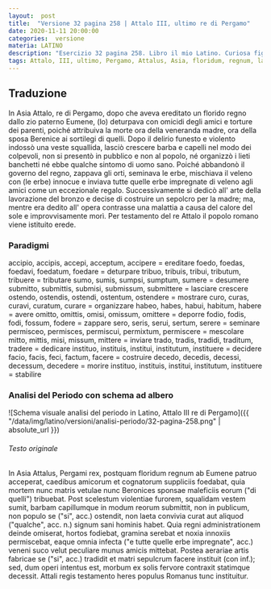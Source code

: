 ```yaml
---
layout:  post
title:  "Versione 32 pagina 258 | Attalo III, ultimo re di Pergamo"
date: 2020-11-11 20:00:00
categories:  versione
materia: LATINO
description: "Esercizio 32 pagina 258. Libro il mio Latino. Curiosa figura di monarca assoluto, crudele e nevrotico, il re di Pergamo dapprima semina strage a corte, poi conduce una vita squallida.... In Asia Attalus, Pergami rex... "
tags: Attalo, III, ultimo, Pergamo, Attalus, Asia, floridum, regnum, latino, versione
---
```

## Traduzione

In Asia Attalo, re di Pergamo, dopo che aveva ereditato un florido regno dallo zio paterno Eumene, (lo) deturpava con omicidi degli amici e torture dei parenti, poiché attribuiva la morte ora della veneranda madre, ora della sposa Berenice ai sortilegi di quelli. Dopo il delirio funesto e violento indossò una veste squallida, lasciò crescere barba e capelli nel modo dei colpevoli, non si presentò in pubblico e non al popolo, né organizzò i lieti banchetti né ebbe qualche sintomo di uomo sano. Poiché abbandonò il governo del regno, zappava gli orti, seminava le erbe, mischiava il veleno con (le erbe) innocue e inviava tutte quelle erbe impregnate di veleno agli amici come un eccezionale regalo. Successivamente si dedicò all' arte della lavorazione del bronzo e decise di costruire un sepolcro per la madre; ma, mentre era dedito all' opera contrasse una malattia a causa del calore del sole e improvvisamente morì. Per testamento del re Attalo il popolo romano viene istituito erede.

### Paradigmi

accipio, accipis, accepi, acceptum, accipere = ereditare
foedo, foedas, foedavi, foedatum, foedare = deturpare
tribuo, tribuis, tribui, tributum, tribuere = tributare
sumo, sumis, sumpsi, sumptum, sumere = desumere
submitto, submittis, submisi, submissum, submittere = lasciare crescere
ostendo, ostendis, ostendi, ostentum, ostendere = mostrare
curo, curas, curavi, curatum, curare = organizzare
habeo, habes, habui, habitum, habere = avere
omitto, omittis, omisi, omissum, omittere = deporre
fodio, fodis, fodi, fossum, fodere = zappare
sero, seris, serui, sertum, serere = seminare
permisceo, permisces, permiscui, permixtum, permiscere = mescolare
mitto, mittis, misi, missum, mittere = inviare
trado, tradis, tradidi, traditum, tradere = dedicare
instituo, instituis, institui, institutum, instituere = decidere
facio, facis, feci, factum, facere = costruire
decedo, decedis, decessi, decessum, decedere = morire
instituo, instituis, institui, institutum, instituere = stabilire

### Analisi del Periodo con schema ad albero

![Schema visuale analisi del periodo in Latino, Attalo III re di Pergamo]({{ "/data/img/latino/versioni/analisi-periodo/32-pagina-258.png" | absolute_url }})

###### Testo originale 

In Asia Attalus, Pergami rex, postquam floridum regnum ab Eumene patruo acceperat, caedibus amicorum et cognatorum suppliciis foedabat, quia mortem nunc matris vetulae nunc Beronices sponsae maleficiis eorum ("di quelli") tribuebat. Post scelestum violentiae furorem, squalidam vestem sumit, barbam capillumque in modum reorum submittit, non in publicum, non populo se ("si", acc.) ostendit, non laeta convivia curat aut aliquod ("qualche", acc. n.) signum sani hominis habet. Quia regni administrationem deinde omiserat, hortos fodiebat, gramina serebat et noxia innoxiis permiscebat, eaque omnia infecta ("e tutte quelle erbe impregnate", acc.) veneni suco velut peculiare munus amicis mittebat. Postea aerariae artis fabricae se ("si", acc.) tradidit et matri sepulcrum facere instituit (con inf.); sed, dum operi intentus est, morbum ex solis fervore contraxit statimque decessit. Attali regis testamento heres populus Romanus tunc instituitur.
